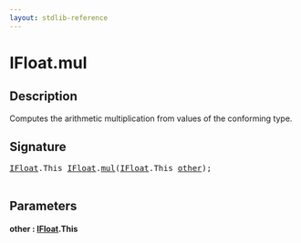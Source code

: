 ```yaml
---
layout: stdlib-reference
---
```


# IFloat\.mul

## Description

Computes the arithmetic multiplication from values of the conforming type.




## Signature 

<pre>
<a href="../index.html" class="code_type">IFloat</a>.<span class="code_keyword">This</span> <a href="../index.html" class="code_type">IFloat</a>.<a href=".html">mul</a>(<a href="../index.html" class="code_type">IFloat</a>.<span class="code_keyword">This</span> <a href=".html#decl-other" class="code_param">other</a>);

</pre>

## Parameters

####  <a id="decl-other"></a>other  : [IFloat](../index.html)\.This


